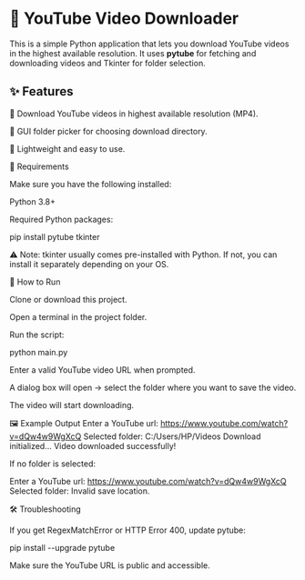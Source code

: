 # 🎥 YouTube Video Downloader

This is a simple Python application that lets you download YouTube videos in the highest available resolution.
It uses **pytube** for fetching and downloading videos and Tkinter for folder selection.

## ✨ Features

📌 Download YouTube videos in highest available resolution (MP4).

📌 GUI folder picker for choosing download directory.

📌 Lightweight and easy to use.

🚀 Requirements

Make sure you have the following installed:

Python 3.8+

Required Python packages:

pip install pytube tkinter


⚠️ Note: tkinter usually comes pre-installed with Python. If not, you can install it separately depending on your OS.

📂 How to Run

Clone or download this project.

Open a terminal in the project folder.

Run the script:

python main.py


Enter a valid YouTube video URL when prompted.

A dialog box will open → select the folder where you want to save the video.

The video will start downloading.

🖼 Example Output
Enter a YouTube url: https://www.youtube.com/watch?v=dQw4w9WgXcQ
Selected folder: C:/Users/HP/Videos
Download initialized...
Video downloaded successfully!


If no folder is selected:

Enter a YouTube url: https://www.youtube.com/watch?v=dQw4w9WgXcQ
Selected folder: 
Invalid save location.

🛠 Troubleshooting

If you get RegexMatchError or HTTP Error 400, update pytube:

pip install --upgrade pytube



Make sure the YouTube URL is public and accessible.


